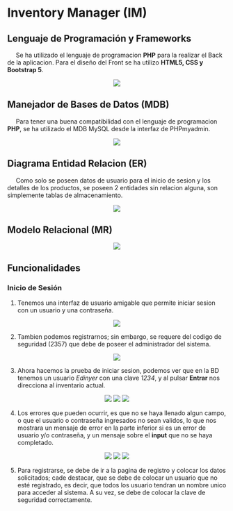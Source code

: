 # Inventory Manager (IM)

## Lenguaje de Programación y Frameworks

&nbsp;&nbsp;&nbsp;&nbsp;&nbsp;Se ha utilizado el lenguaje de programacion **PHP** para la realizar el Back de la aplicacion. Para el diseño del Front se ha utilizo **HTML5, CSS y Bootstrap 5**.

<p align="center"> <img src="https://imgur.com/ASq88Gy.png"> </p>


## Manejador de Bases de Datos (MDB)

&nbsp;&nbsp;&nbsp;&nbsp;&nbsp;Para tener una buena compatibilidad con el lenguaje de programacion **PHP**, se ha utilizado el MDB MySQL desde la interfaz de PHPmyadmin.

<p align="center"> <img src="https://imgur.com/21slhOv.png"> </p>

## Diagrama Entidad Relacion (ER)

&nbsp;&nbsp;&nbsp;&nbsp;&nbsp;Como solo se poseen datos de usuario para el inicio de sesion y los detalles de los productos, se poseen 2 entidades sin relacion alguna, son simplemente tablas de almacenamiento.

<p align="center"> <img src="https://imgur.com/w736Fvi.png"> </p>

## Modelo Relacional (MR)

<p align="center"> <img src="https://imgur.com/4IvQwsf.png"> </p>

## Funcionalidades

### Inicio de Sesión

1. Tenemos una interfaz de usuario amigable que permite iniciar sesion con un usuario y una contraseña.

<p align="center"> <img src="https://imgur.com/FtECWv1.png"> </p>

2. Tambien podemos registrarnos; sin embargo, se requere del codigo de seguridad (2357) que debe de poseer el administrador del sistema.

<p align="center"> <img src="https://imgur.com/pJgVlpN.png"> </p>

3. Ahora hacemos la prueba de iniciar sesion, podemos ver que en la BD tenemos un usuario *Edinyer* con una clave *1234*, y al pulsar **Entrar** nos direcciona al inventario actual.

<p align="center"> <img src="https://imgur.com/VWIr6dc.png"> 
    <img src="https://imgur.com/ElLFpTT.png"> <img src="https://imgur.com/LYGGYJK.png">
</p>

4. Los errores que pueden ocurrir, es que no se haya llenado algun campo, o que el usuario o contraseña ingresados no sean validos, lo que nos mostrara un mensaje de error en la parte inferior si es un error de usuario y/o contraseña, y un mensaje sobre el **input** que no se haya completado.

<p align="center"> <img src="https://imgur.com/aGWD0Pn.png"> 
    <img src="https://imgur.com/rzB2Ie1.png"> 
    <img src="https://imgur.com/e2PxOQZ.png"> 
</p>

5. Para registrarse, se debe de ir a la pagina de registro y colocar los datos solicitados; cade destacar, que se debe de colocar un usuario que no esté registrado, es decir, que todos los usuario tendran un nombre unico para acceder al sistema. A su vez, se debe de colocar la clave de seguridad correctamente. 







